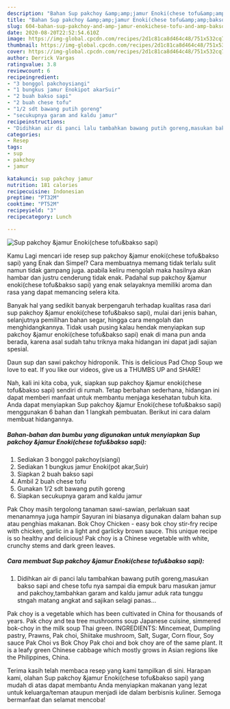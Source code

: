 ```yaml
---
description: "Bahan Sup pakchoy &amp;amp;jamur Enoki(chese tofu&amp;amp;bakso sapi) | Resep Membuat Sup pakchoy &amp;amp;jamur Enoki(chese tofu&amp;amp;bakso sapi) Yang Enak Dan Lezat"
title: "Bahan Sup pakchoy &amp;amp;jamur Enoki(chese tofu&amp;amp;bakso sapi) | Resep Membuat Sup pakchoy &amp;amp;jamur Enoki(chese tofu&amp;amp;bakso sapi) Yang Enak Dan Lezat"
slug: 604-bahan-sup-pakchoy-and-amp-jamur-enokichese-tofu-and-amp-bakso-sapi-resep-membuat-sup-pakchoy-and-amp-jamur-enokichese-tofu-and-amp-bakso-sapi-yang-enak-dan-lezat
date: 2020-08-20T22:52:54.610Z
image: https://img-global.cpcdn.com/recipes/2d1c81ca8d464c48/751x532cq70/sup-pakchoy-jamur-enokichese-tofubakso-sapi-foto-resep-utama.jpg
thumbnail: https://img-global.cpcdn.com/recipes/2d1c81ca8d464c48/751x532cq70/sup-pakchoy-jamur-enokichese-tofubakso-sapi-foto-resep-utama.jpg
cover: https://img-global.cpcdn.com/recipes/2d1c81ca8d464c48/751x532cq70/sup-pakchoy-jamur-enokichese-tofubakso-sapi-foto-resep-utama.jpg
author: Derrick Vargas
ratingvalue: 3.8
reviewcount: 6
recipeingredient:
- "3 bonggol pakchoysiangi"
- "1 bungkus jamur Enokipot akarSuir"
- "2 buah bakso sapi"
- "2 buah chese tofu"
- "1/2 sdt bawang putih goreng"
- "secukupnya garam and kaldu jamur"
recipeinstructions:
- "Didihkan air di panci lalu tambahkan bawang putih goreng,masukan bakso sapi and chese tofu nya sampai dia empuk baru masukan jamur and pakchoy,tambahkan garam and kaldu jamur aduk rata tunggu stngah matang angkat and sajikan selagi panas..."
categories:
- Resep
tags:
- sup
- pakchoy
- jamur

katakunci: sup pakchoy jamur 
nutrition: 181 calories
recipecuisine: Indonesian
preptime: "PT32M"
cooktime: "PT52M"
recipeyield: "3"
recipecategory: Lunch

---
```



![Sup pakchoy &amp;jamur Enoki(chese tofu&amp;bakso sapi)](https://img-global.cpcdn.com/recipes/2d1c81ca8d464c48/751x532cq70/sup-pakchoy-jamur-enokichese-tofubakso-sapi-foto-resep-utama.jpg)

Kamu Lagi mencari ide resep sup pakchoy &amp;jamur enoki(chese tofu&amp;bakso sapi) yang Enak dan Simpel? Cara membuatnya memang tidak terlalu sulit namun tidak gampang juga. apabila keliru mengolah maka hasilnya akan hambar dan justru cenderung tidak enak. Padahal sup pakchoy &amp;jamur enoki(chese tofu&amp;bakso sapi) yang enak selayaknya memiliki aroma dan rasa yang dapat memancing selera kita.

Banyak hal yang sedikit banyak berpengaruh terhadap kualitas rasa dari sup pakchoy &amp;jamur enoki(chese tofu&amp;bakso sapi), mulai dari jenis bahan, selanjutnya pemilihan bahan segar, hingga cara mengolah dan menghidangkannya. Tidak usah pusing kalau hendak menyiapkan sup pakchoy &amp;jamur enoki(chese tofu&amp;bakso sapi) enak di mana pun anda berada, karena asal sudah tahu triknya maka hidangan ini dapat jadi sajian spesial.

Daun sup dan sawi pakchoy hidroponik. This is delicious Pad Chop Soup we love to eat. If you like our videos, give us a THUMBS UP and SHARE!


Nah, kali ini kita coba, yuk, siapkan sup pakchoy &amp;jamur enoki(chese tofu&amp;bakso sapi) sendiri di rumah. Tetap berbahan sederhana, hidangan ini dapat memberi manfaat untuk membantu menjaga kesehatan tubuh kita. Anda dapat menyiapkan Sup pakchoy &amp;jamur Enoki(chese tofu&amp;bakso sapi) menggunakan 6 bahan dan 1 langkah pembuatan. Berikut ini cara dalam membuat hidangannya.

<!--inarticleads1-->

##### Bahan-bahan dan bumbu yang digunakan untuk menyiapkan Sup pakchoy &amp;jamur Enoki(chese tofu&amp;bakso sapi):

1. Sediakan 3 bonggol pakchoy(siangi)
1. Sediakan 1 bungkus jamur Enoki(pot akar,Suir)
1. Siapkan 2 buah bakso sapi
1. Ambil 2 buah chese tofu
1. Gunakan 1/2 sdt bawang putih goreng
1. Siapkan secukupnya garam and kaldu jamur


Pak Choy masih tergolong tanaman sawi-sawian, perlakuan saat menanamnya juga hampir Sayuran ini biasanya digunakan dalam bahan sup atau penghias makanan. Bok Choy Chicken - easy bok choy stir-fry recipe with chicken, garlic in a light and garlicky brown sauce. This unique recipe is so healthy and delicious! Pak choy is a Chinese vegetable with white, crunchy stems and dark green leaves. 

<!--inarticleads2-->

##### Cara membuat Sup pakchoy &amp;jamur Enoki(chese tofu&amp;bakso sapi):

1. Didihkan air di panci lalu tambahkan bawang putih goreng,masukan bakso sapi and chese tofu nya sampai dia empuk baru masukan jamur and pakchoy,tambahkan garam and kaldu jamur aduk rata tunggu stngah matang angkat and sajikan selagi panas...


Pak choy is a vegetable which has been cultivated in China for thousands of years. Pak choy and tea tree mushrooms soup Japanese cuisine, simmered bok-choy in the milk soup Thai green. INGREDIENTS: Mincemeat, Dumpling pastry, Prawns, Pak choi, Shiitake mushroom, Salt, Sugar, Corn flour, Soy sauce Pak Choi vs Bok Choy Pak choi and bok choy are of the same plant. It is a leafy green Chinese cabbage which mostly grows in Asian regions like the Philippines, China. 

Terima kasih telah membaca resep yang kami tampilkan di sini. Harapan kami, olahan Sup pakchoy &amp;jamur Enoki(chese tofu&amp;bakso sapi) yang mudah di atas dapat membantu Anda menyiapkan makanan yang lezat untuk keluarga/teman ataupun menjadi ide dalam berbisnis kuliner. Semoga bermanfaat dan selamat mencoba!

